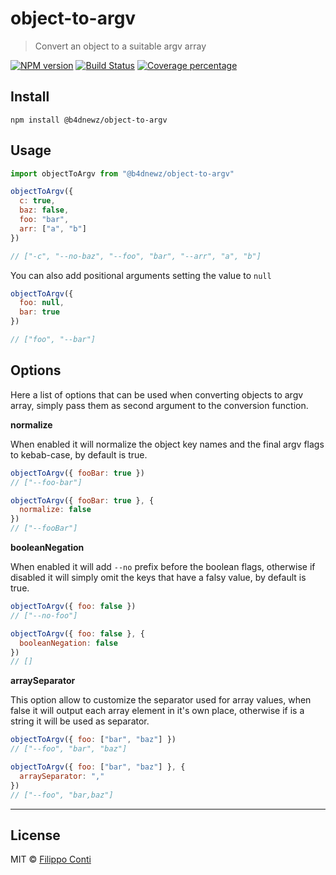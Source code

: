 # object-to-argv

> Convert an object to a suitable argv array

[![NPM version][npm-image]][npm-url] [![Build Status][travis-image]][travis-url] [![Coverage percentage][coveralls-image]][coveralls-url]

## Install

```
npm install @b4dnewz/object-to-argv
```

## Usage

```js
import objectToArgv from "@b4dnewz/object-to-argv"

objectToArgv({
  c: true,
  baz: false,
  foo: "bar",
  arr: ["a", "b"]
})

// ["-c", "--no-baz", "--foo", "bar", "--arr", "a", "b"]
```

You can also add positional arguments setting the value to `null`

```js
objectToArgv({
  foo: null,
  bar: true
})

// ["foo", "--bar"]
```

## Options

Here a list of options that can be used when converting objects to argv array, simply pass them as second argument to the conversion function.

__normalize__

When enabled it will normalize the object key names and the final argv flags to kebab-case, by default is true.

```js
objectToArgv({ fooBar: true })
// ["--foo-bar"]

objectToArgv({ fooBar: true }, {
  normalize: false
})
// ["--fooBar"]
```

__booleanNegation__

When enabled it will add `--no` prefix before the boolean flags, otherwise if disabled it will simply omit the keys that have a falsy value, by default is true.

```js
objectToArgv({ foo: false })
// ["--no-foo"]

objectToArgv({ foo: false }, {
  booleanNegation: false
})
// []
```

__arraySeparator__

This option allow to customize the separator used for array values, when false it will output each array element in it's own place, otherwise if is a string it will be used as separator.

```js
objectToArgv({ foo: ["bar", "baz"] })
// ["--foo", "bar", "baz"]

objectToArgv({ foo: ["bar", "baz"] }, {
  arraySeparator: ","
})
// ["--foo", "bar,baz"]
```

---

## License

MIT © [Filippo Conti](https://b4dnewz.github.io/)

[npm-image]: https://badge.fury.io/js/%40b4dnewz%2Fobject-to-argv.svg
[npm-url]: https://npmjs.org/package/@b4dnewz/object-to-argv
[travis-image]: https://travis-ci.org/b4dnewz/object-to-argv.svg?branch=master
[travis-url]: https://travis-ci.org/b4dnewz/object-to-argv
[coveralls-image]: https://coveralls.io/repos/b4dnewz/object-to-argv/badge.svg
[coveralls-url]: https://coveralls.io/r/b4dnewz/object-to-argv
